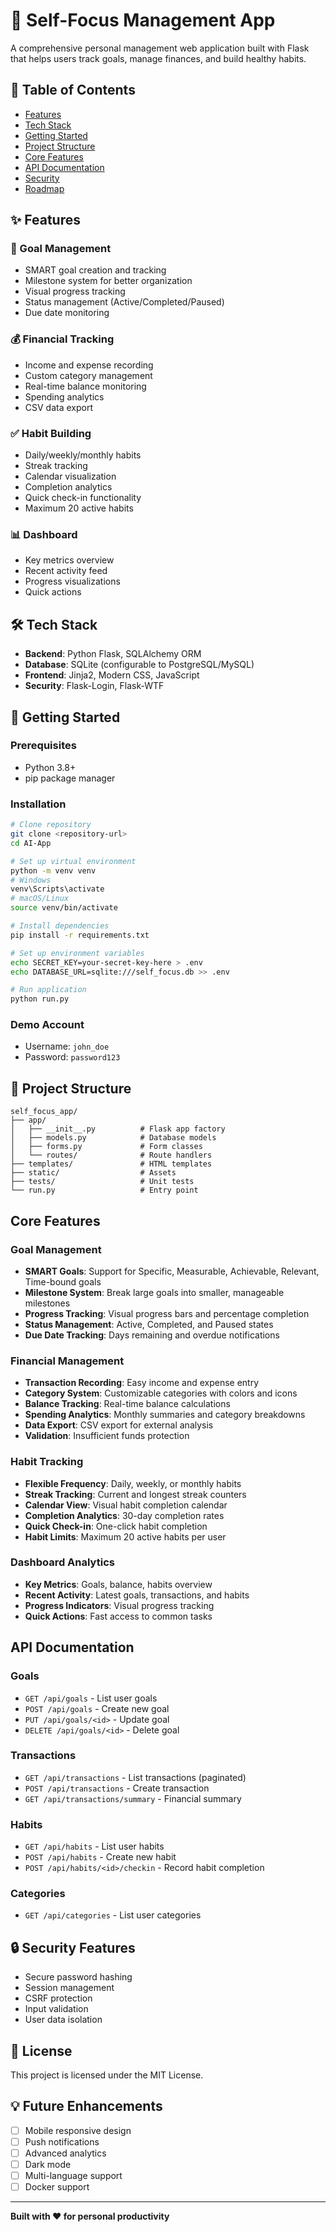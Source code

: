 # 🎯 Self-Focus Management App

A comprehensive personal management web application built with Flask that helps users track goals, manage finances, and build healthy habits.

## 📑 Table of Contents
- [Features](#features)
- [Tech Stack](#tech-stack)
- [Getting Started](#getting-started)
- [Project Structure](#project-structure)
- [Core Features](#core-features)
- [API Documentation](#api-documentation)
- [Security](#security)
- [Roadmap](#roadmap)

## ✨ Features

### 🎯 Goal Management
- SMART goal creation and tracking
- Milestone system for better organization
- Visual progress tracking
- Status management (Active/Completed/Paused)
- Due date monitoring

### 💰 Financial Tracking
- Income and expense recording
- Custom category management
- Real-time balance monitoring
- Spending analytics
- CSV data export

### ✅ Habit Building
- Daily/weekly/monthly habits
- Streak tracking
- Calendar visualization
- Completion analytics
- Quick check-in functionality
- Maximum 20 active habits

### 📊 Dashboard
- Key metrics overview
- Recent activity feed
- Progress visualizations
- Quick actions

## 🛠 Tech Stack
- **Backend**: Python Flask, SQLAlchemy ORM
- **Database**: SQLite (configurable to PostgreSQL/MySQL)
- **Frontend**: Jinja2, Modern CSS, JavaScript
- **Security**: Flask-Login, Flask-WTF

## 🚀 Getting Started

### Prerequisites
- Python 3.8+
- pip package manager

### Installation
```bash
# Clone repository
git clone <repository-url>
cd AI-App

# Set up virtual environment
python -m venv venv
# Windows
venv\Scripts\activate
# macOS/Linux
source venv/bin/activate

# Install dependencies
pip install -r requirements.txt

# Set up environment variables
echo SECRET_KEY=your-secret-key-here > .env
echo DATABASE_URL=sqlite:///self_focus.db >> .env

# Run application
python run.py
```

### Demo Account
- Username: `john_doe`
- Password: `password123`

## 📁 Project Structure
```
self_focus_app/
├── app/
│   ├── __init__.py          # Flask app factory
│   ├── models.py            # Database models
│   ├── forms.py             # Form classes
│   └── routes/              # Route handlers
├── templates/               # HTML templates
├── static/                  # Assets
├── tests/                   # Unit tests
└── run.py                   # Entry point
```

## Core Features

### Goal Management
- **SMART Goals**: Support for Specific, Measurable, Achievable, Relevant, Time-bound goals
- **Milestone System**: Break large goals into smaller, manageable milestones
- **Progress Tracking**: Visual progress bars and percentage completion
- **Status Management**: Active, Completed, and Paused states
- **Due Date Tracking**: Days remaining and overdue notifications

### Financial Management
- **Transaction Recording**: Easy income and expense entry
- **Category System**: Customizable categories with colors and icons
- **Balance Tracking**: Real-time balance calculations
- **Spending Analytics**: Monthly summaries and category breakdowns
- **Data Export**: CSV export for external analysis
- **Validation**: Insufficient funds protection

### Habit Tracking
- **Flexible Frequency**: Daily, weekly, or monthly habits
- **Streak Tracking**: Current and longest streak counters
- **Calendar View**: Visual habit completion calendar
- **Completion Analytics**: 30-day completion rates
- **Quick Check-in**: One-click habit completion
- **Habit Limits**: Maximum 20 active habits per user

### Dashboard Analytics
- **Key Metrics**: Goals, balance, habits overview
- **Recent Activity**: Latest goals, transactions, and habits
- **Progress Indicators**: Visual progress tracking
- **Quick Actions**: Fast access to common tasks

## API Documentation

### Goals
- `GET /api/goals` - List user goals
- `POST /api/goals` - Create new goal
- `PUT /api/goals/<id>` - Update goal
- `DELETE /api/goals/<id>` - Delete goal

### Transactions
- `GET /api/transactions` - List transactions (paginated)
- `POST /api/transactions` - Create transaction
- `GET /api/transactions/summary` - Financial summary

### Habits
- `GET /api/habits` - List user habits
- `POST /api/habits` - Create new habit
- `POST /api/habits/<id>/checkin` - Record habit completion

### Categories
- `GET /api/categories` - List user categories

## 🔒 Security Features
- Secure password hashing
- Session management
- CSRF protection
- Input validation
- User data isolation


## 📄 License
This project is licensed under the MIT License.

## 💡 Future Enhancements
- [ ] Mobile responsive design
- [ ] Push notifications
- [ ] Advanced analytics
- [ ] Dark mode
- [ ] Multi-language support
- [ ] Docker support

---

**Built with ❤️ for personal productivity**
